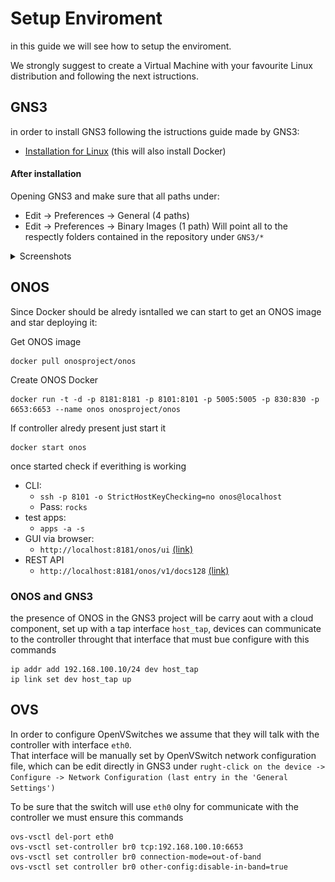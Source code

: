 # Setup Enviroment
in this guide we will see how to setup the enviroment.

We strongly suggest to create a Virtual Machine with your favourite Linux distribution and following the next istructions.

## GNS3
in order to install GNS3 following the istructions guide made by GNS3:
- [Installation for Linux](https://docs.gns3.com/docs/getting-started/installation/linux/) (this will also install Docker)

#### After installation
Opening GNS3 and make sure that all paths under:
- Edit -> Preferences -> General (4 paths)
- Edit -> Preferences -> Binary Images (1 path) 
Will point all to the respectly folders contained in the repository under `GNS3/*`

<details>
  <summary>Screenshots</summary>
  
  ![Paths of General Preferences](./images/paths-general.png "Paths of General Preferences")
  ![Paths of Binary Images Preferences](./images/paths-binary-images.png "Paths of Binary Images Preferences")
</details>

## ONOS
Since Docker should be alredy isntalled we can start to get an ONOS image and star deploying it:

Get ONOS image
```
docker pull onosproject/onos
```
Create ONOS Docker
```
docker run -t -d -p 8181:8181 -p 8101:8101 -p 5005:5005 -p 830:830 -p 6653:6653 --name onos onosproject/onos
```
If controller alredy present just start it
```
docker start onos 
```
once started check if everithing is working
- CLI:
  - `ssh -p 8101 -o StrictHostKeyChecking=no onos@localhost`
  - Pass: `rocks`
- test apps:
    - `apps -a -s`
- GUI via browser:
    - `http://localhost:8181/onos/ui` [(link)](http://localhost:8181/onos/ui)
- REST API
    - `http://localhost:8181/onos/v1/docs128` [(link)](http://localhost:8181/onos/v1/docs128)

### ONOS and GNS3
the presence of ONOS in the GNS3 project will be carry aout with a cloud component, set up with a tap interface `host_tap`, devices can communicate to the controller throught that interface that must bue configure with this commands
```
ip addr add 192.168.100.10/24 dev host_tap
ip link set dev host_tap up
```

## OVS
In order to configure OpenVSwitches we assume that they will talk with the controller with interface `eth0`.<br>That interface will be manually set by OpenVSwitch network configuration file, which can be edit directly in GNS3 under `rught-click on the device -> Configure -> Network Configuration (last entry in the 'General Settings')`

To be sure that the switch will use `eth0` olny for communicate with the controller we must ensure this commands
```
ovs-vsctl del-port eth0
ovs-vsctl set-controller br0 tcp:192.168.100.10:6653
ovs-vsctl set controller br0 connection-mode=out-of-band
ovs-vsctl set controller br0 other-config:disable-in-band=true
```
